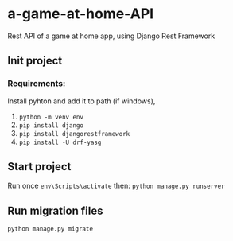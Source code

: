 # a-game-at-home-API
Rest API of a game at home app, using Django Rest Framework

## Init project

### Requirements:
Install pyhton and add it to path (if windows),

1. `python -m venv env`
2. `pip install django`
3. `pip install djangorestframework`
4. `pip install -U drf-yasg`

## Start project

Run once `env\Scripts\activate` then:
`python manage.py runserver`

## Run migration files

`python manage.py migrate`
